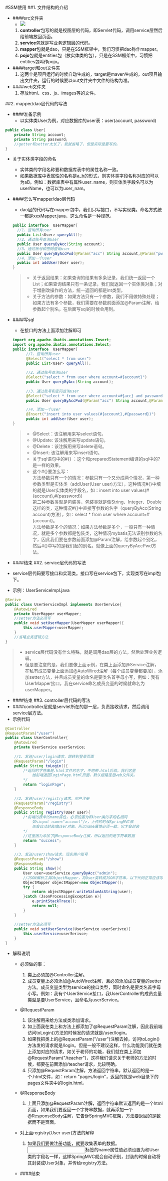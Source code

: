 #SSM使用
##1. 文件结构的介绍
* ####src文件夹  
    * ![](1.png)  
    1) **controller**包写的就是视图层的代码，即Servlet代码，调用service层然后给前端放回页面。
    2) **service**包就是写业务逻辑层的代码。 
    3) **mapper**包就是dao，只是在SSM框架中，我们习惯把dao称作mapper。
    4) **pojo**包就是entities包（放实体类的包），只是在SSM框架中，习惯把entities包叫作pojo。
* ####target和out文件夹
    1) 这两个是项目运行的时候自动生成的，target是maven生成的，out项目输出文件夹，运行的时候要以out文件夹中文件的结构为准。
* ####web文件夹
    1) 存放html、css、js、images等的文件。

##2. mapper/dao层代码的写法 
* ####准备示例
    * 以实体类User为例，对应数据库的user表：user(account, password)  
```java
public class User{
    private String account;
    private String password;
    //getter和setter太长了，我就省略了，但是实际是要写的。
}
```
   * 关于实体类字段的命名
      * 实体类的字段名称要和数据库表中的属性名称一致。      
      * 如果数据库中表属性的名称是a_b的形式，则实体类字段名称对应的可以为aB。例如：数据库表中有属性user_name，则实体类字段名可以为userName，也可以为user_nam。
   
* ####怎么写mapper/dao层代码
    * dao层的代码写在mapper包中，我们只写接口，不写实现类。命名方式统一都是xxxMapper.java，这么命名是一种规范。
    ```java
  public interface  UserMapper{
      //1、查询所有user
      public List<User> queryAll();
      //2、通过账号查询user
      public User queryByAcc(String account);
      //3、通过账号和密码查询user
      public User queryByAccPwd(@Param("acc") String account,@Param("pwd") String password);
      //4、添加一个user
      public int addUser(User user);
  }
    ```
  > * 关于返回结果：如果查询的结果有多条记录，我们统一返回一个List；如果查询结果只有一条记录，我们就返回一个实体类对象；对于增删改操作的方法，统一返回的都是int类型。
  > * 关于方法的参数：如果方法只有一个参数，我们不用做特殊处理；如果方法有多个参数，我们需要在参数前面添加@Param注解，给参数起个别名，在后面写sql的时候会用到。
* ####写sql
    * 在接口的方法上面添加注解即可
    ```java
  import org.apache.ibatis.annotations.Insert;
  import org.apache.ibatis.annotations.Select;
  public interface  UserMapper{
          //1、查询所有user
          @Select("select * from user")
          public List<User> queryAll();
          
          //2、通过账号查询user
          @Select("select * from user where account=#{account}")
          public User queryByAcc(String account);
          
          //3、通过账号和密码查询user
          @Select("select * from user where account=#{acc} and password=#{pwd}")
          public User queryByAccPwd(@Param("acc") String account,@Param("pwd") String password);
  
          //4、添加一个user
          @Insert("insert into user values(#{account},#{password})")
          public int addUser(User user);
    }
    ```
  > * @Select：该注解用来写select语句。
  > * @Update: 该注解用来写update语句。
  > * @Delete：该注解用来写delete语句。
  > * @Insert: 该注解用来写insert语句。
  > * 关于sql语句中的#{} ：这个和preparedStatement编译的sql中的?是一样的效果。
  > * 这个#{}要怎么写：  
      方法参数只有一个的情况：参数只有一个又分成两个情况，第一种参数类型是实体类（addUser(User user)方法），这种情况#{}中填的就是User实体类的字段名，如：insert into user values(#{account},#{password})  
      第二种参数类型是包装类，包装类就是像String、Integer、Double这样的类，这种情况#{}中直接写参数的名字（queryByAcc(String account)方法），如：select * from user where account=#{account}。  
      方法参数是多个的情况：如果方法参数是多个，一般只有一种情况，就是多个参数都是包装类，这种情况mybatis无法识别参数的名字，因此我们要在参数前面添加@Param注解，给参数起个别名，然后#{}中写的是我们起的别名。就像上面的queryByAccPwd方法。
* ####结束
##2. service层代码的写法
* service层代码要写接口和实现类。接口写在service包下，实现类写在impl包下。
* 示例：UserServiceImpl.java
```java
@Serive
public class UserServiceImpl implements UserService{
    @Autowired
    private UserMapper userMapper;
    //setter方法必须写
    public void setUserMapper(UserMapper userMapper){
        this.userMapper=userMapper;
    }
    //省略业务逻辑方法
}
```
> * service层代码没有什么特殊，就是调用dao层的方法，然后处理业务逻辑。  
> * 但是要注意的是，我们要像上面示例，在类上面添加@Service注解，在私有成员变量上面添加@AutoWired注解（每个成员变量都要加），添加setter方法，并且成员变量的命名是要类名首字母小写，例如：我有UserMapper接口，我在service命名成员变量的时候就命名为userMapper。
* ####结束
##3. controller层代码的写法
* ####controller层就是servlet所在的那一层，负责接收请求，然后调用service层方法。
* 示例代码
```java
@Controller
@RequestParam("/user")
public class UserController{
    @Autowired
    private UserService userService;
    
    //1、发送/user/login请求，跳转到登录页面
    @RequestParam("/login")
    public String toLogin(){
        /*返回的字符串是.html文件的名字，不用带.html后缀，我们这里
            给前端返回loginPage.html页面，默认根路径是web文件夹。
        */
        return "loginPage";
    }
    
    //2、发送/user/registry请求，用户注册
    @RequestParam("/registry")
    @ResponseBody
    public String registry(User user){
        /*前端的表单的name属性，必须设置为和User类的字段名相同
            如<input name="account"/>，上传的时候SpringMVC框
            架会自动封装成User对象。所以name属性必须一致，它才会封装
        */
        //这里因为添加了@ResponseBody注解，所以返回的是字符串数据
        return "success";
    }
    
    //3、发送/user/show请求，现实用户账号
    @RequestParam("/show")
    @ResponseBody
    public String show(){
        User user=userService.queryByAcc("admin");
        //JSON解析工具ObjectMapper，将User类转成JSON字符串，以下代码正常应该写在service层，写法固定。
        ObjectMapper objectMapper=new ObjectMapper();
        try {
            return objectMapper.writeValueAsString(user);
        }catch (JsonProcessingException e){
            e.printStackTrace();
            return null;
        }
    }
    
    //setter方法必须写
    public void setUserService(UserService userSerivce){
        this.userService=userSerivce;
    }
}
```
* 解释说明
    * 必须做的事：
      1) 类上必须加@Controller注解。
      2) 成员变量上必须添加@AutoWired注解，且必须添加成员变量的setter方法。成员变量类型为service的接口类型，同时命名是要类名首字母小写。例如：我有个UserService接口，我UserController的成员变量类型是要UserService，且命名为userService。
      
    * @RequestParam
      1) 该注解用来给方法或类添加请求。
      2) 如上面我在类上和方法上都添加了@RequestParam注解，因此我前端访问toLogin()方法的时候发的请求就是/user/login。
      3) 如果我把类上的@RequestParam("/user")注解去掉，访问toLogin()方法发的请求就是/login。但是一般不建议这样，什么功能我们就在类上添加对应的请求，如关于老师的功能，我们就在类上添加@RequestParam("/teacher")，这样我们请求关于老师的方法的时候，都要在前面添加/teacher请求，比较明确。
      4) 只添加@RequestParam注解，方法返回字符串，默认返回的是一个.html文件，如：return "pages/login"，返回的就是web目录下的pages文件夹中的login.html。
    * @ResponseBody
      1) 上面只添加@RequestParam注解，返回字符串默认返回的是一个html页面，如果我们要返回一个字符串数据，就再添加一个@ResponseBody注解，它告诉SpringMVC框架，方法要返回的是数据而不是页面。
    * 对上面registry(User user)方法的解释
      1) 如果我们要做注册功能，就要收集表单的数据。<input>标签的name属性值必须设置为和User类的字段名一样，这样SpringMVC就会自动识别，封装的时候自动将其封装成User对象，并传给registry方法。
  * ####结束
